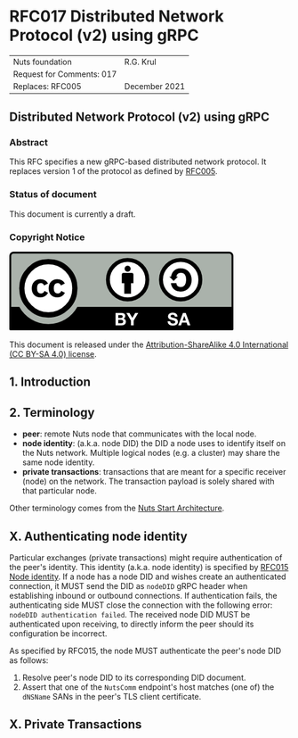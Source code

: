 # RFC017 Distributed Network Protocol (v2) using gRPC

|  |  |
| :--- | :--- |
| Nuts foundation | R.G. Krul |
| Request for Comments: 017 |  |
| Replaces: RFC005 | December 2021 |

## Distributed Network Protocol (v2) using gRPC

### Abstract

This RFC specifies a new gRPC-based distributed network protocol. It replaces version 1 of the protocol as defined by [RFC005](rfc005-distributed-network-using-grpc.md).

### Status of document

This document is currently a draft.

### Copyright Notice

![](../.gitbook/assets/license.png)

This document is released under the [Attribution-ShareAlike 4.0 International \(CC BY-SA 4.0\) license](https://creativecommons.org/licenses/by-sa/4.0/).

## 1.  Introduction


## 2. Terminology

* **peer**: remote Nuts node that communicates with the local node.
* **node identity**: (a.k.a. node DID) the DID a node uses to identify itself on the Nuts network. Multiple logical nodes (e.g. a cluster) may share the same node identity.
* **private transactions**: transactions that are meant for a specific receiver (node) on the network. The transaction payload is solely shared with that particular node.

Other terminology comes from the [Nuts Start Architecture](rfc001-nuts-start-architecture.md#nuts-start-architecture).

## X. Authenticating node identity

Particular exchanges (private transactions) might require authentication of the peer's identity. This identity (a.k.a. node identity) is specified by [RFC015 Node identity](rfc015-node-identity.md).
If a node has a node DID and wishes create an authenticated connection, it MUST send the DID as `nodeDID` gRPC header when establishing inbound or outbound connections.
If authentication fails, the authenticating side MUST close the connection with the following error: `nodeDID authentication failed`.
The received node DID MUST be authenticated upon receiving, to directly inform the peer should its configuration be incorrect. 

As specified by RFC015, the node MUST authenticate the peer's node DID as follows:

1. Resolve peer's node DID to its corresponding DID document.
2. Assert that one of the `NutsComm` endpoint's host matches (one of) the `dNSName` SANs in the peer's TLS client certificate.

## X. Private Transactions
